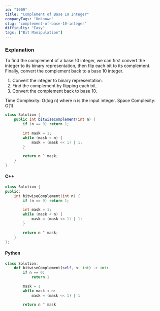 ```yaml
---
id: "1009"
title: "Complement of Base 10 Integer"
companyTags: "Unknown"
slug: "complement-of-base-10-integer"
difficulty: "Easy"
tags: ["Bit Manipulation"]
---
```


### Explanation
To find the complement of a base 10 integer, we can first convert the integer to its binary representation, then flip each bit to its complement. Finally, convert the complement back to a base 10 integer.

1. Convert the integer to binary representation.
2. Find the complement by flipping each bit.
3. Convert the complement back to base 10.

Time Complexity: O(log n) where n is the input integer.
Space Complexity: O(1)

```java
class Solution {
    public int bitwiseComplement(int n) {
        if (n == 0) return 1;
        
        int mask = 1;
        while (mask < n) {
            mask = (mask << 1) | 1;
        }
        
        return n ^ mask;
    }
}
```

#### C++
```cpp
class Solution {
public:
    int bitwiseComplement(int n) {
        if (n == 0) return 1;
        
        int mask = 1;
        while (mask < n) {
            mask = (mask << 1) | 1;
        }
        
        return n ^ mask;
    }
};
```

#### Python
```python
class Solution:
    def bitwiseComplement(self, n: int) -> int:
        if n == 0:
            return 1
        
        mask = 1
        while mask < n:
            mask = (mask << 1) | 1
        
        return n ^ mask
```